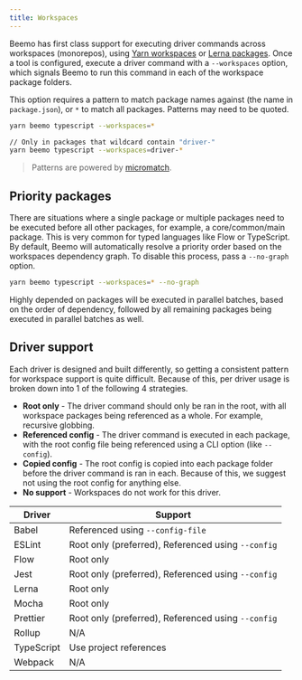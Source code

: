 ```yaml
---
title: Workspaces
---
```


Beemo has first class support for executing driver commands across workspaces (monorepos), using
[Yarn workspaces](https://yarnpkg.com/lang/en/docs/workspaces/) or
[Lerna packages](https://github.com/lerna/lerna). Once a tool is configured, execute a driver
command with a `--workspaces` option, which signals Beemo to run this command in each of the
workspace package folders.

This option requires a pattern to match package names against (the name in `package.json`), or `*`
to match all packages. Patterns may need to be quoted.

```bash
yarn beemo typescript --workspaces=*

// Only in packages that wildcard contain "driver-"
yarn beemo typescript --workspaces=driver-*
```

> Patterns are powered by [micromatch](https://github.com/micromatch/micromatch).

## Priority packages

There are situations where a single package or multiple packages need to be executed before all
other packages, for example, a core/common/main package. This is very common for typed languages
like Flow or TypeScript. By default, Beemo will automatically resolve a priority order based on the
workspaces dependency graph. To disable this process, pass a `--no-graph` option.

```bash
yarn beemo typescript --workspaces=* --no-graph
```

Highly depended on packages will be executed in parallel batches, based on the order of dependency,
followed by all remaining packages being executed in parallel batches as well.

## Driver support

Each driver is designed and built differently, so getting a consistent pattern for workspace support
is quite difficult. Because of this, per driver usage is broken down into 1 of the following 4
strategies.

- **Root only** - The driver command should only be ran in the root, with all workspace packages
  being referenced as a whole. For example, recursive globbing.
- **Referenced config** - The driver command is executed in each package, with the root config file
  being referenced using a CLI option (like `--config`).
- **Copied config** - The root config is copied into each package folder before the driver command
  is ran in each. Because of this, we suggest not using the root config for anything else.
- **No support** - Workspaces do not work for this driver.

| Driver     | Support                                            |
| ---------- | -------------------------------------------------- |
| Babel      | Referenced using `--config-file`                   |
| ESLint     | Root only (preferred), Referenced using `--config` |
| Flow       | Root only                                          |
| Jest       | Root only (preferred), Referenced using `--config` |
| Lerna      | Root only                                          |
| Mocha      | Root only                                          |
| Prettier   | Root only (preferred), Referenced using `--config` |
| Rollup     | N/A                                                |
| TypeScript | Use project references                             |
| Webpack    | N/A                                                |
